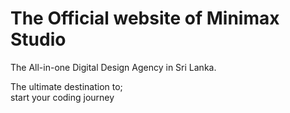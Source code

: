 # The Official website of Minimax Studio

The All-in-one Digital Design Agency in Sri Lanka.
<p>The ultimate destination to;
<br>start your coding journey

